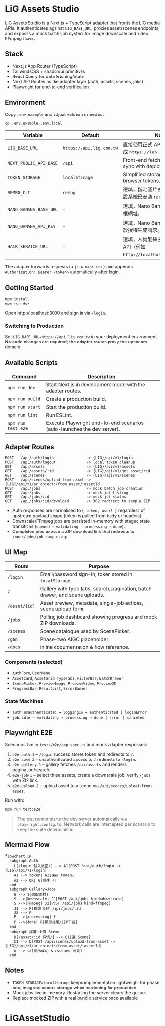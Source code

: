 # LiG Assets Studio

LiG Assets Studio is a Next.js + TypeScript adapter that fronts the LIG media APIs. It authenticates against `LIG_BASE_URL`, proxies asset/scenes endpoints, and exposes a mock batch-job system for image downscale and video FFmpeg flows.

## Stack

- Next.js App Router (TypeScript)
- Tailwind CSS + shadcn/ui primitives
- React Query for data fetching/state
- Next API Routes as the adapter layer (auth, assets, scenes, jobs)
- Playwright for end-to-end verification

## Environment

Copy `.env.example` and adjust values as needed:

```bash
cp .env.example .env.local
```

| Variable | Default | Notes |
| --- | --- | --- |
| `LIG_BASE_URL` | `https://api.lig.com.tw` | 直接使用正式 API，如需測試可改成 `https://lab.lig.com.tw`。 |
| `NEXT_PUBLIC_API_BASE` | `/api` | Front-end fetch base. Keep in sync with deployment path. |
| `TOKEN_STORAGE` | `localStorage` | Simplified storage provider for browser tokens. |
| `REMBG_CLI` | `rembg` | 選填，指定圖片去背 CLI（預設假設系統已安裝 rembg）。 |
| `NANO_BANANA_BASE_URL` | – | 選填，Nano Banana 生成服務 API 根網址。 |
| `NANO_BANANA_API_KEY` | – | 選填，Nano Banana API 金鑰，用於授權生成請求。 |
| `HAIR_SERVICE_URL` | – | 選填，人物髮絲去背服務的 HTTP API（例如 `http://localhost:8000/remove`）。 |

The adapter forwards requests to `{LIG_BASE_URL}` and appends `Authorization: Bearer <token>` automatically after login.

## Getting Started

```bash
npm install
npm run dev
```

Open http://localhost:3000 and sign in via `/login`.

### Switching to Production

Set `LIG_BASE_URL=https://api.lig.com.tw` in your deployment environment. No code changes are required; the adapter routes proxy the upstream domain.

## Available Scripts

| Command | Description |
| --- | --- |
| `npm run dev` | Start Next.js in development mode with the adapter routes. |
| `npm run build` | Create a production build. |
| `npm run start` | Start the production build. |
| `npm run lint` | Run ESLint. |
| `npm run test:e2e` | Execute Playwright end-to-end scenarios (auto-launches the dev server). |

## Adapter Routes

```
POST   /api/auth/login               -> {LIG}/api/v1/login
POST   /api/auth/logout              -> local token cleanup
GET    /api/assets                   -> {LIG}/api/v1/assets
GET    /api/assets/:id               -> {LIG}/api/v1/get_asset/:id
GET    /api/scenes                   -> {LIG}/api/v1/scenes
POST   /api/scenes/upload-from-asset -> {LIG}/api/v1/ar_objects/from_asset/:assetId
POST   /api/jobs                     -> mock batch job creation
GET    /api/jobs                     -> mock job listing
GET    /api/jobs/:id                 -> mock job status
GET    /api/jobs/:id/download        -> 302 redirect to sample ZIP
```

- Auth responses are normalised to `{ token, user? }` regardless of upstream payload shape (token is pulled from body or headers).
- Downscale/FFmpeg jobs are persisted in-memory with staged state transitions (`queued → validating → processing → done`).
- Completed jobs expose a ZIP download link that redirects to `/mock/jobs/job-sample.zip`.

## UI Map

| Route | Purpose |
| --- | --- |
| `/login` | Email/password sign-in, token stored in `localStorage`. |
| `/` | Gallery with type tabs, search, pagination, batch drawer, and scene uploads. |
| `/asset/[id]` | Asset preview, metadata, single-job actions, scene upload form. |
| `/jobs` | Polling job dashboard showing progress and mock ZIP downloads. |
| `/scenes` | Scene catalogue used by ScenePicker. |
| `/gen` | Phase-two AIGC placeholder. |
| `/docs` | Inline documentation & flow reference. |

### Components (selected)

- `AuthForm`, `UserMenu`
- `AssetCard`, `AssetGrid`, `TypeTabs`, `FilterBar`, `BatchDrawer`
- `ScenePicker`, `PreviewImage`, `PreviewVideo`, `Preview3D`
- `ProgressBar`, `ResultList`, `ErrorBanner`

### State Machines

- `auth`: `unauthenticated → loggingIn → authenticated | loginError`
- `job`: `idle → validating → processing → done | error | canceled`

## Playwright E2E

Scenarios live in `tests/e2e/app.spec.ts` and mock adapter responses:

1. `e2e-auth-1` – `/login` success stores token and redirects to `/`.
2. `e2e-auth-2` – unauthenticated access to `/` redirects to `/login`.
3. `e2e-gallery-1` – gallery fetches `/api/assets` and renders pagination/search.
4. `e2e-job-1` – select three assets, create a downscale job, verify `/jobs` with ZIP link.
5. `e2e-upload-1` – upload asset to a scene via `/api/scenes/upload-from-asset`.

Run with:

```bash
npm run test:e2e
```

> The test runner starts the dev server automatically via `playwright.config.ts`. Network calls are intercepted per scenario to keep the suite deterministic.

## Mermaid Flow

```mermaid
flowchart LR
  subgraph Auth
    L[/login 輸入帳密/] --> A1[POST /api/auth/login -> {LIG}/api/v1/login]
    A1 -->|token| A2[保存 token]
    A2 -->|OK| G[前往 /]
  end
  subgraph Gallery→Jobs
    G --> S{選取素材}
    S -->|Downscale| J1[POST /api/jobs kind=downscale]
    S -->|FFmpeg| J2[POST /api/jobs kind=ffmpeg]
    J1 --> P[輪詢 GET /api/jobs/:id]
    J2 --> P
    P -->|processing| P
    P -->|done| R[顯示結果/ZIP下載]
  end
  subgraph 詳情→上傳 Scene
    D[/asset/:id 詳情/] --> C1[選 Scene]
    C1 --> U[POST /api/scenes/upload-from-asset -> {LIG}/api/v1/ar_objects/from_asset/:assetId]
    U --> C2[提示成功 & /scenes 可見]
  end
```

## Notes

- `TOKEN_STORAGE=localStorage` keeps implementation lightweight for phase one; integrate secure storage when hardening for production.
- Mock jobs live in-memory. Restarting the server clears the queue.
- Replace mocked ZIP with a real bundle service once available.
# LiGAssetStudio
